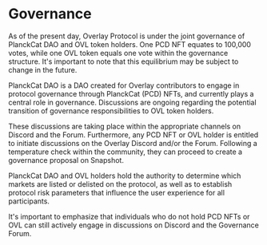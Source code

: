 
# Governance

As of the present day, Overlay Protocol is under the joint governance of PlanckCat DAO and OVL token holders. One PCD NFT equates to 100,000 votes, while one OVL token equals one vote within the governance structure. It's important to note that this equilibrium may be subject to change in the future.

PlanckCat DAO is a DAO created for Overlay contributors to engage in protocol governance through PlanckCat (PCD) NFTs, and currently plays a central role in governance. Discussions are ongoing regarding the potential transition of governance responsibilities to OVL token holders. 

These discussions are taking place within the appropriate channels on Discord and the Forum.
Furthermore, any PCD NFT or OVL holder is entitled to initiate discussions on the Overlay Discord and/or the Forum. Following a temperature check within the community, they can proceed to create a governance proposal on Snapshot.

PlanckCat DAO and OVL holders hold the authority to determine which markets are listed or delisted on the protocol, as well as to establish protocol risk parameters that influence the user experience for all participants.

It's important to emphasize that individuals who do not hold PCD NFTs or OVL can still actively engage in discussions on Discord and the Governance Forum.
